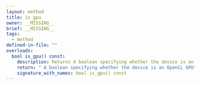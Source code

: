 ```yaml
---
layout: method
title: is_gpu
owner: __MISSING__
brief: __MISSING__
tags:
  - method
defined-in-file: ""
overloads:
  bool is_gpu() const:
    description: Returns A boolean specifying whether the device is an OpenCL GPU device.
    return: " A boolean specifying whether the device is an OpenCL GPU"
    signature_with_names: bool is_gpu() const
---
```

